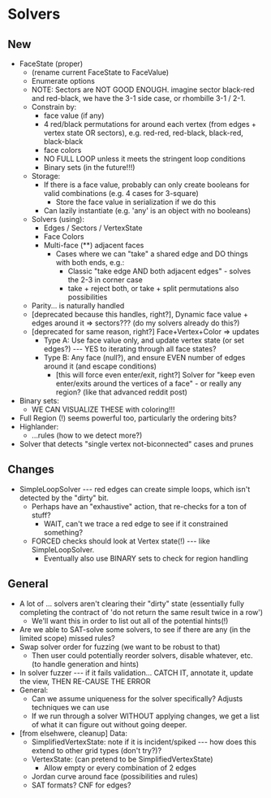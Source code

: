 
# Solvers

## New

- FaceState (proper)
  - (rename current FaceState to FaceValue)
  - Enumerate options
  - NOTE: Sectors are NOT GOOD ENOUGH. imagine sector black-red and red-black, we have the 3-1 side case, or rhombille 3-1 / 2-1.
  - Constrain by:
    - face value (if any)
    - 4 red/black permutations for around each vertex (from edges + vertex state OR sectors), e.g. red-red, red-black, black-red, black-black
    - face colors
    - NO FULL LOOP unless it meets the stringent loop conditions
    - Binary sets (in the future!!!)
  - Storage:
    - If there is a face value, probably can only create booleans for valid combinations (e.g. 4 cases for 3-square)
      - Store the face value in serialization if we do this
    - Can lazily instantiate (e.g. 'any' is an object with no booleans)
  - Solvers (using):
    - Edges / Sectors / VertexState
    - Face Colors
    - Multi-face (**) adjacent faces
      - Cases where we can "take" a shared edge and DO things with both ends, e.g.:
        - Classic "take edge AND both adjacent edges" - solves the 2-3 in corner case
        - take + reject both, or take + split permutations also possibilities
  - Parity... is naturally handled
  - [deprecated because this handles, right?], Dynamic face value + edges around it => sectors??? (do my solvers already do this?)
  - [deprecated for same reason, right?] Face+Vertex+Color => updates
    - Type A: Use face value only, and update vertex state (or set edges?) --- YES to iterating through all face states?
    - Type B: Any face (null?), and ensure EVEN number of edges around it (and escape conditions)
      - [this will force even enter/exit, right?] Solver for "keep even enter/exits around the vertices of a face" - or really any region? (like that advanced reddit post)
- Binary sets:
  - WE CAN VISUALIZE THESE with coloring!!!
- Full Region (!) seems powerful too, particularly the ordering bits?
- Highlander:
  - ...rules (how to we detect more?)
- Solver that detects "single vertex not-biconnected" cases and prunes

## Changes

- SimpleLoopSolver --- red edges can create simple loops, which isn't detected by the "dirty" bit.
  - Perhaps have an "exhaustive" action, that re-checks for a ton of stuff?
    - WAIT, can't we trace a red edge to see if it constrained something?
  - FORCED checks should look at Vertex state(!) --- like SimpleLoopSolver.
    - Eventually also use BINARY sets to check for region handling

## General

- A lot of ... solvers aren't clearing their "dirty" state (essentially fully completing the contract of 'do not return the same result twice in a row')
  - We'll want this in order to list out all of the potential hints(!)
- Are we able to SAT-solve some solvers, to see if there are any (in the limited scope) missed rules?
- Swap solver order for fuzzing (we want to be robust to that)
  - Then user could potentially reorder solvers, disable whatever, etc. (to handle generation and hints)
- In solver fuzzer --- if it fails validation... CATCH IT, annotate it, update the view, THEN RE-CAUSE THE ERROR
- General:
  - Can we assume uniqueness for the solver specifically? Adjusts techniques we can use
  - If we run through a solver WITHOUT applying changes, we get a list of what it can figure out without going deeper.
- [from elsehwere, cleanup] Data:
  - SimplifiedVertexState: note if it is incident/spiked --- how does this extend to other grid types (don't try?)?
  - VertexState: (can pretend to be SimplifiedVertexState)
    - Allow empty or every combination of 2 edges
  - Jordan curve around face (possibilities and rules)
  - SAT formats? CNF for edges?